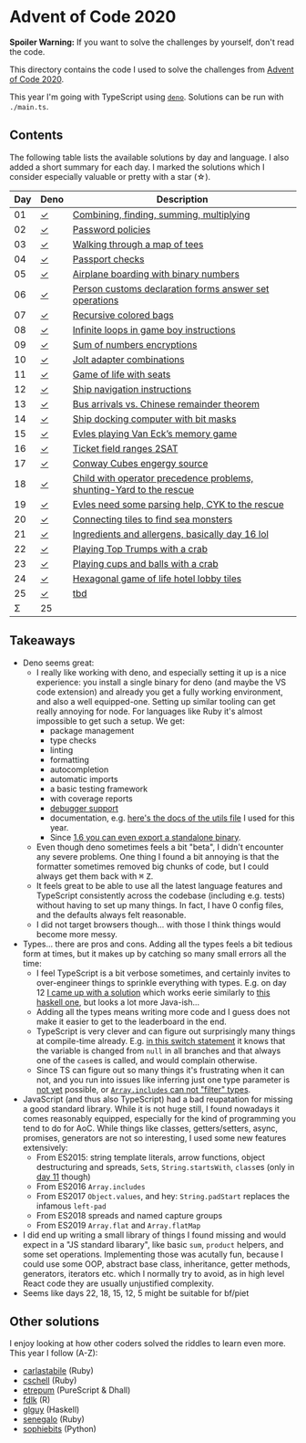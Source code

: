 Advent of Code 2020
===================

**Spoiler Warning:** If you want to solve the challenges by yourself, don't read the code.

This directory contains the code I used to solve the challenges from [Advent of Code 2020](http://adventofcode.com/2020).

This year I'm going with TypeScript using [`deno`](https://deno.land/). Solutions can be run with `./main.ts`.

Contents
--------

The following table lists the available solutions by day and language. I also
added a short summary for each day. I marked the solutions which I consider
especially valuable or pretty with a star (☆).

Day | Deno         | Description
----|-------------|--------------------------------------------------------------
01  | [✓][deno01] | [Combining, finding, summing, multiplying][aoc01]
02  | [✓][deno02] | [Password policies][aoc02]
03  | [✓][deno03] | [Walking through a map of tees][aoc03]
04  | [✓][deno04] | [Passport checks][aoc04]
05  | [✓][deno05] | [Airplane boarding with binary numbers][aoc05]
06  | [✓][deno06] | [Person customs declaration forms answer set operations][aoc06]
07  | [✓][deno07] | [Recursive colored bags][aoc07]
08  | [✓][deno08] | [Infinite loops in game boy instructions][aoc08]
09  | [✓][deno09] | [Sum of numbers encryptions][aoc09]
10  | [✓][deno10] | [Jolt adapter combinations][aoc10]
11  | [✓][deno11] | [Game of life with seats][aoc11]
12  | [✓][deno12] | [Ship navigation instructions][aoc12]
13  | [✓][deno13] | [Bus arrivals vs. Chinese remainder theorem][aoc13]
14  | [✓][deno14] | [Ship docking computer with bit masks][aoc14]
15  | [✓][deno15] | [Evles playing Van Eck’s memory game][aoc15]
16  | [✓][deno16] | [Ticket field ranges 2SAT][aoc16]
17  | [✓][deno17] | [Conway Cubes engergy source][aoc17]
18  | [✓][deno18] | [Child with operator precedence problems, shunting-Yard to the rescue][aoc18]
19  | [✓][deno19] | [Evles need some parsing help, CYK to the rescue][aoc19]
20  | [✓][deno20] | [Connecting tiles to find sea monsters][aoc20]
21  | [✓][deno21] | [Ingredients and allergens, basically day 16 lol][aoc21]
22  | [✓][deno22] | [Playing Top Trumps with a crab][aoc22]
23  | [✓][deno23] | [Playing cups and balls with a crab][aoc23]
24  | [✓][deno24] | [Hexagonal game of life hotel lobby tiles][aoc24]
25  | [✓][deno25] | [tbd][aoc25]
Σ   |          25 |

Takeaways
---------

* Deno seems great:
  * I really like working with deno, and especially setting it up is a nice experience: you install a single binary for deno (and maybe the VS code extension) and already you get a fully working environment, and also a well equipped-one. Setting up similar tooling can get really annoying for node. For languages like Ruby it's almost impossible to get such a setup. We get:
    * package management
    * type checks
    * linting
    * formatting
    * autocompletion
    * automatic imports
    * a basic testing framework
    * with coverage reports
    * [debugger support](https://deno.land/manual/getting_started/debugging_your_code)
    * documentation, e.g. [here's the docs of the utils file](https://doc.deno.land/https/raw.githubusercontent.com/bxt/adventofcode/main/2020/utils.ts) I used for this year.
    * Since [1.6 you can even export a standalone binary](https://deno.land/posts/v1.6#codedeno-compilecode-self-contained-standalone-binaries).
  * Even though deno sometimes feels a bit "beta", I didn't encounter any severe problems. One thing I found a bit annoying is that the formatter sometimes removed big chunks of code, but I could always get them back with <kbd>⌘</kbd> <kbd>Z</kbd>.
  * It feels great to be able to use all the latest language features and TypeScript consistently across the codebase (including e.g. tests) without having to set up many things. In fact, I have 0 config files, and the defaults always felt reasonable.
  * I did not target browsers though... with those I think things would become more messy.
* Types... there are pros and cons. Adding all the types feels a bit tedious form at times, but it makes up by catching so many small errors all the time:
  * I feel TypeScript is a bit verbose sometimes, and certainly invites to over-engineer things to sprinkle everything with types. E.g. on day 12 [I came up with a solution][deno12] which works eerie similarly to [this haskell one](https://github.com/glguy/advent2020/blob/master/execs/Day12.hs), but looks a lot more Java-ish...
  * Adding all the types means writing more code and I guess does not make it easier to get to the leaderboard in the end.
  * TypeScript is very clever and can figure out surprisingly many things at compile-time already. E.g. [in this switch statement](day14/main.ts#L152-L164) it knows that the variable is changed from `null` in all branches and that always one of the `case`es is called, and would complain otherwise.
  * Since TS can figure out so many things it's frustrating when it can not, and you run into issues like inferring just one type parameter is [not yet](https://github.com/microsoft/TypeScript/pull/26349) possible, or [`Array.includes` can not "filter" types](https://github.com/microsoft/TypeScript/issues/26255).
* JavaScript (and thus also TypeScript) had a bad reupatation for missing a good standard library. While it is not huge still, I found nowadays it comes reasonably equipped, especially for the kind of programming you tend to do for AoC. While things like classes, getters/setters, async, promises, generators are not so interesting, I used some new features extensively:
  * From ES2015: string template literals, arrow functions, object destructuring and spreads, `Set`s, `String.startsWith`, `class`es (only in [day 11][deno11] though)
  * From ES2016 `Array.includes`
  * From ES2017 `Object.values`, and hey: `String​.pad​Start` replaces the infamous `left-pad`
  * From ES2018 spreads and named capture groups
  * From ES2019 `Array.flat` and `Array.flatMap`
* I did end up writing a small library of things I found missing and would expect in a "JS standard libarary", like basic `sum`, `product` helpers, and some set operations. Implementing those was acutally fun, because I could use some OOP, abstract base class, inheritance, getter methods, generators, iterators etc. which I normally try to avoid, as in high level React code they are usually unjustified complexity.
* Seems like days 22, 18, 15, 12, 5 might be suitable for bf/piet

Other solutions
---------------

I enjoy looking at how other coders solved the riddles to learn even more. This
year I follow (A-Z):

* [carlastabile](https://github.com/carlastabile/advent-of-code-2020) (Ruby)
* [cschell](https://github.com/cschell/adventofcode/tree/master/2020) (Ruby)
* [etrepum](https://github.com/etrepum/aoc-2020) (PureScript & Dhall)
* [fdlk](https://github.com/fdlk/advent-2020) (R)
* [glguy](https://github.com/glguy/advent2020) (Haskell)
* [senegalo](https://github.com/senegalo/advent-of-code-2020) (Ruby)
* [sophiebits](https://github.com/sophiebits/adventofcode/tree/main/2020) (Python)

 [aoc01]: http://adventofcode.com/2020/day/1
 [aoc02]: http://adventofcode.com/2020/day/2
 [aoc03]: http://adventofcode.com/2020/day/3
 [aoc04]: http://adventofcode.com/2020/day/4
 [aoc05]: http://adventofcode.com/2020/day/5
 [aoc06]: http://adventofcode.com/2020/day/6
 [aoc07]: http://adventofcode.com/2020/day/7
 [aoc08]: http://adventofcode.com/2020/day/8
 [aoc09]: http://adventofcode.com/2020/day/9
 [aoc10]: http://adventofcode.com/2020/day/10
 [aoc11]: http://adventofcode.com/2020/day/11
 [aoc12]: http://adventofcode.com/2020/day/12
 [aoc13]: http://adventofcode.com/2020/day/13
 [aoc14]: http://adventofcode.com/2020/day/14
 [aoc15]: http://adventofcode.com/2020/day/15
 [aoc16]: http://adventofcode.com/2020/day/16
 [aoc17]: http://adventofcode.com/2020/day/17
 [aoc18]: http://adventofcode.com/2020/day/18
 [aoc19]: http://adventofcode.com/2020/day/19
 [aoc20]: http://adventofcode.com/2020/day/20
 [aoc21]: http://adventofcode.com/2020/day/21
 [aoc22]: http://adventofcode.com/2020/day/22
 [aoc23]: http://adventofcode.com/2020/day/23
 [aoc24]: http://adventofcode.com/2020/day/24
 [aoc25]: http://adventofcode.com/2020/day/25
 [deno01]: day01/main.ts
 [deno02]: day02/main.ts
 [deno03]: day03/main.ts
 [deno04]: day04/main.ts
 [deno05]: day05/main.ts
 [deno06]: day06/main.ts
 [deno07]: day07/main.ts
 [deno08]: day08/main.ts
 [deno09]: day09/main.ts
 [deno10]: day10/main.ts
 [deno11]: day11/main.ts
 [deno12]: day12/main.ts
 [deno13]: day13/main.ts
 [deno14]: day14/main.ts
 [deno15]: day15/main.ts
 [deno16]: day16/main.ts
 [deno17]: day17/main.ts
 [deno18]: day18/main.ts
 [deno19]: day18/main.ts
 [deno20]: day20/main.ts
 [deno21]: day21/main.ts
 [deno22]: day22/main.ts
 [deno23]: day23/main.ts
 [deno24]: day24/main.ts
 [deno25]: day25/main.ts
